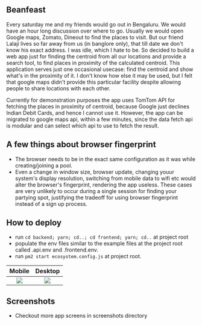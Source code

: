 ## Beanfeast

Every saturday me and my friends would go out in Bengaluru. We would have an hour long discussion over where to go. Usually we would open Google maps, Zomato, Dineout to find the places to visit. But our friend Lalaji lives so far away from us (in banglore only), that till date we don't know his exact address. I was idle, which I hate to be. So decided to build a web app just for finding the centroid from all our locations and provide a search tool, to find places in proximity of the calculated centroid.
This application serves just one occasional usecase: find the centroid and show what's in the proximity of it. I don't know how else it may be used, but I felt that google maps didn't provide this particular facility despite allowing people to share locations with each other.

Currently for demonstration purposes the app uses TomTom API for fetching the places in proximity of centroid, because Google just declines Indian Debit Cards, and hence I cannot use it. However, the app can be migrated to google maps api, within a few minutes, since the data fetch api is modular and can select which api to use to fetch the result.

## A few things about browser fingerprint

-   The browser needs to be in the exact same configuration as it was while creating/joining a pool.
-   Even a change in window size, browser update, changing youur system's display resolution, switching from mobile data to wifi etc would alter the browser's fingerprint, rendering the app useless. These cases are very unlikely to occur during a single session for finding your partying spot, justifying the tradeoff for using browser fingerprint instead of a sign up process.

## How to deploy

-   run `cd backend; yarn; cd..; cd frontend; yarn; cd..` at project root
-   populate the env files similar to the example files at the project root called .api.env and .frontend.env.
-   run `pm2 start ecosystem.config.js` at project root.



|   Mobile    |  Desktop   |
| :---------: | :--------: |
| ![][mobile] | ![][after] |


## Screenshots

- Checkout more app screens in screenshots directory


[after]: ./screenshots/after.png
[before]: ./screenshots/before.png
[asklocation]: ./screenshots/asklocation.png
[lightmode]: ./screenshots/lightmode.png
[newpool]: ./screenshots/newpool.png
[statuspage]: ./screenshots/statuspage.png
[mobile]: ./screenshots/mobile.png
